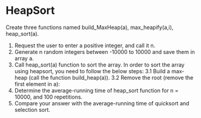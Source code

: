 # HeapSort

Create three functions named build_MaxHeap(a), max_heapify(a,i), heap_sort(a).
 1. Request the user to enter a positive integer, and call it n.
 2. Generate n random integers between -10000 to 10000 and save them in array a.
 3. Call heap_sort(a) function to sort the array. In order to sort the array using heapsort, you need to follow the below steps:
 	3.1 Build a max-heap (call the function build_heap(a)).
 	3.2 Remove the root (remove the first element in a):
 4. Determine the average-running time of heap_sort function for n = 10000, and 100 repetitions.
 5. Compare your answer with the average-running time of quicksort and selection sort.
